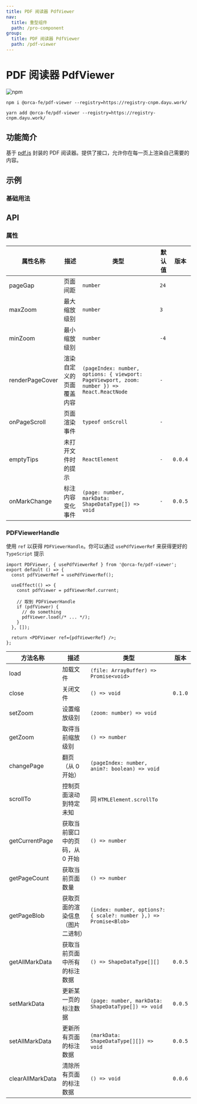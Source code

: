 ```yaml
---
title: PDF 阅读器 PdfViewer
nav:
  title: 重型组件
  path: /pro-component
group:
  title: PDF 阅读器 PdfViewer
  path: /pdf-viewer
---
```


# PDF 阅读器 PdfViewer

![npm](https://img.shields.io/npm/v/@orca-fe/pdf-viewer.svg)

`npm i @orca-fe/pdf-viewer --registry=https://registry-cnpm.dayu.work/`

`yarn add @orca-fe/pdf-viewer --registry=https://registry-cnpm.dayu.work/`

## 功能简介

基于 [pdf.js](https://github.com/mozilla/pdf.js/) 封装的 PDF 阅读器。提供了接口，允许你在每一页上渲染自己需要的内容。

## 示例

### 基础用法

<code src="../demo/DemoDev.tsx" ></code>

<code src="../demo/Demo1.tsx" ></code>

<code src="../demo/Demo2.tsx" ></code>

<code src="../demo/Demo3.tsx" ></code>

## API

### 属性

| 属性名称        | 描述                     | 类型                                                                                        | 默认值 | 版本    |
| --------------- | ------------------------ | ------------------------------------------------------------------------------------------- | ------ | ------- |
| pageGap         | 页面间距                 | `number`                                                                                    | `24`   |         |
| maxZoom         | 最大缩放级别             | `number`                                                                                    | `3`    |         |
| minZoom         | 最小缩放级别             | `number`                                                                                    | `-4`   |         |
| renderPageCover | 渲染自定义的页面覆盖内容 | `(pageIndex: number, options: { viewport: PageViewport, zoom: number }) => React.ReactNode` | `-`    |         |
| onPageScroll    | 页面渲染事件             | `typeof onScroll`                                                                           | `-`    |         |
| emptyTips       | 未打开文件时的提示       | `ReactElement`                                                                              | `-`    | `0.0.4` |
| onMarkChange    | 标注内容变化事件         | `(page: number, markData: ShapeDataType[]) => void`                                         | `-`    | `0.0.5` |

### PDFViewerHandle

使用 `ref` 以获得 `PDFViewerHandle`。你可以通过 `usePdfViewerRef` 来获得更好的 `TypeScript` 提示

```tsx | pure
import PDFViewer, { usePdfViewerRef } from '@orca-fe/pdf-viewer';
export default () => {
  const pdfViewerRef = usePdfViewerRef();

  useEffect(() => {
    const pdfViewer = pdfViewerRef.current;

    // 取到 PDFViewerHandle
    if (pdfViewer) {
      // do something
      pdfViewer.load(/* ... */);
    }
  }, []);

  return <PDFViewer ref={pdfViewerRef} />;
};
```

| 方法名称         | 描述                             | 类型                                                              | 版本    |
| ---------------- | -------------------------------- | ----------------------------------------------------------------- | ------- |
| load             | 加载文件                         | `(file: ArrayBuffer) => Promise<void>`                            |         |
| close            | 关闭文件                         | `() => void`                                                      | `0.1.0` |
| setZoom          | 设置缩放级别                     | `(zoom: number) => void`                                          |         |
| getZoom          | 取得当前缩放级别                 | `() => number`                                                    |         |
| changePage       | 翻页（从 0 开始）                | `(pageIndex: number, anim?: boolean) => void`                     |         |
| scrollTo         | 控制页面滚动到特定未知           | 同 `HTMLElement.scrollTo`                                         |         |
| getCurrentPage   | 获取当前窗口中的页码，从 0 开始  | `() => number`                                                    |         |
| getPageCount     | 获取当前页面数量                 | `() => number`                                                    |         |
| getPageBlob      | 获取页面的渲染信息（图片二进制） | `(index: number, options?: { scale?: number },) => Promise<Blob>` |         |
| getAllMarkData   | 获取当前页面中所有的标注数据     | `() => ShapeDataType[][]`                                         | `0.0.5` |
| setMarkData      | 更新某一页的标注数据             | `(page: number, markData: ShapeDataType[]) => void`               | `0.0.5` |
| setAllMarkData   | 更新所有页面的标注数据           | `(markData: ShapeDataType[][]) => void`                           | `0.0.5` |
| clearAllMarkData | 清除所有页面的标注数据           | `() => void`                                                      | `0.0.6` |
